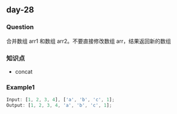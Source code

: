 ## day-28

### Question

合并数组 arr1 和数组 arr2。不要直接修改数组 arr，结果返回新的数组

### 知识点

- concat

### Example1

```js
Input: [1, 2, 3, 4], ['a', 'b', 'c', 1];
Output: [1, 2, 3, 4, 'a', 'b', 'c', 1];
```
